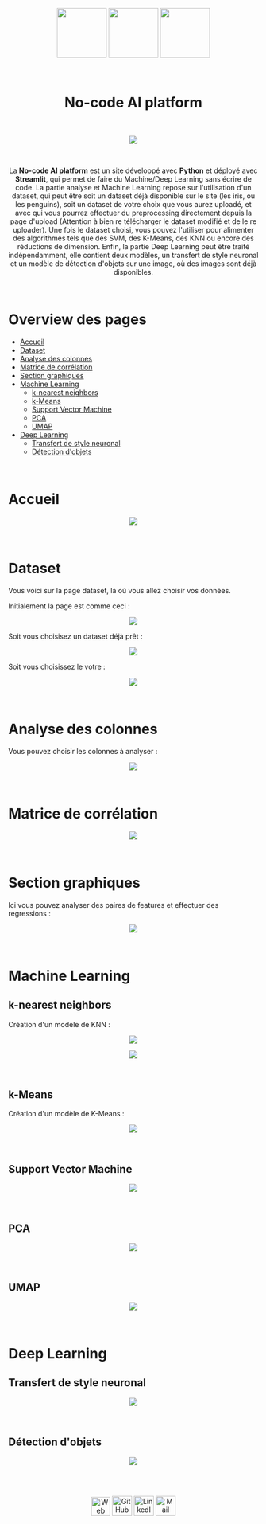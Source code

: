 <p align="center">
  <img src="https://user-images.githubusercontent.com/63207451/141209252-a98cc392-8831-4fbe-af90-61cb7eee8264.png" height="100">
  <img src="https://user-images.githubusercontent.com/63207451/141207902-87510f35-c5f9-482a-8194-80b782a17f49.png" height="100">
  <img src="https://user-images.githubusercontent.com/63207451/141208795-3b0b5e6e-e014-4215-8ed2-fdd205ddfa41.png" height="100">
</p>

<br/>
<h1 align="center"> No-code AI platform </h1>
<br/>

<p align="center">
  <a href="https://share.streamlit.io/antonin-lfv/online_preprocessing_for_ml/main.py"><img src="https://static.streamlit.io/badges/streamlit_badge_black_white.svg"/></a>
  </p>

<br/>

<p align="center">
  La <b>No-code AI platform</b> est un site développé avec <b>Python</b> et déployé avec <b>Streamlit</b>, qui permet de faire du Machine/Deep Learning sans écrire de code. La partie analyse et Machine Learning repose sur l'utilisation d'un dataset, qui peut être soit un dataset déjà disponible sur le site (les iris, ou les penguins), soit un dataset de votre choix que vous aurez uploadé, et avec qui vous pourrez effectuer du preprocessing directement depuis la page d'upload (Attention à bien re télécharger le dataset modifié et de le re uploader). Une fois le dataset choisi, vous pouvez l'utiliser pour alimenter des algorithmes tels que des SVM, des K-Means, des KNN ou encore des réductions de dimension.
Enfin, la partie Deep Learning peut être traité indépendamment, elle contient deux modèles, un transfert de style neuronal et un modèle de détection d'objets sur une image, où des images sont déjà disponibles.
<p/>
  
<br/>

# Overview des pages

- [Accueil](#Accueil)
- [Dataset](#Dataset)
- [Analyse des colonnes](#Analyse-des-colonnes)
- [Matrice de corrélation](#Matrice-de-corrélation)
- [Section graphiques](#Section-graphiques)
- [Machine Learning](#Machine-Learning)
  - [k-nearest neighbors](#k-nearest-neighbors)
  - [k-Means](#K-Means)
  - [Support Vector Machine](#Support-Vector-Machine)
  - [PCA](#PCA)
  - [UMAP](#UMAP)
- [Deep Learning](#Deep-Learning)
  - [Transfert de style neuronal](#Transfert-de-style-neuronal)
  - [Détection d'objets](#Détection-dobjets)


<br/>


# Accueil

<p align="center">
<img src="https://user-images.githubusercontent.com/63207451/144222004-d9721f6e-1618-4713-8096-1e4b5e4ae060.png">
</p>
  <br/>

# Dataset

Vous voici sur la page dataset, là où vous allez choisir vos données. 

Initialement la page est comme ceci :

<p align="center">
<img src="https://user-images.githubusercontent.com/63207451/144222112-65e16ab0-3443-4cbe-a9f2-8ba3c97ab89f.png">
</p>

Soit vous choisisez un dataset déjà prêt :

<p align="center">
<img src="https://user-images.githubusercontent.com/63207451/144223120-b5d65c93-82ec-4798-850e-2ab10e8a099d.png">
</p>

Soit vous choisissez le votre :

<p align="center">
<img src="https://user-images.githubusercontent.com/63207451/144223225-2f868156-9007-4c96-9863-6ceaa6d07ea5.png">
</p>

<br/>

# Analyse des colonnes

Vous pouvez choisir les colonnes à analyser :

<p align="center">
<img src="https://user-images.githubusercontent.com/63207451/144224164-8d696e66-77f1-4273-bd55-39df5daa813e.png">
</p>

<br/>

# Matrice de corrélation

<p align="center">
<img src="https://user-images.githubusercontent.com/63207451/144224328-55713f47-c89e-4563-9337-a90e5f4faa7e.png">
</p>

<br/>

# Section graphiques

Ici vous pouvez analyser des paires de features et effectuer des regressions :

<p align="center">
<img src="https://user-images.githubusercontent.com/63207451/144224423-caee36c6-627b-4fcc-8d8b-85006decbd61.png">
</p>

<br/>

# Machine Learning

## k-nearest neighbors

Création d'un modèle de KNN :

<p align="center">
<img src="https://user-images.githubusercontent.com/63207451/144224690-3fdf5872-7966-4c88-8acb-2844f6f2750d.png"
</p>

<p align="center">
<img src="https://user-images.githubusercontent.com/63207451/144224707-d749f5fb-fe78-4623-939b-13eeb400042b.png">
</p>

<br/>

## k-Means

Création d'un modèle de K-Means :

<p align="center">
<img src="https://user-images.githubusercontent.com/63207451/144233663-c81215a4-4aee-4a08-95ee-40f5f605c62a.png">
</p>

<br/>

## Support Vector Machine

<p align="center">
<img src="https://user-images.githubusercontent.com/63207451/144233818-415e234a-edfc-4cdf-a699-c20169a56407.png">
</p>

<br/>

## PCA

<p align="center">
<img src="https://user-images.githubusercontent.com/63207451/144234084-74882cad-752f-4f1c-812c-3c5f093221b3.png">
</p>

<br/>

## UMAP

<p align="center">
<img src="https://user-images.githubusercontent.com/63207451/144234174-c3618a43-86e8-44d0-95dd-8715d0342932.png">
</p>

<br/>

# Deep Learning

## Transfert de style neuronal

<p align="center">
<img src="https://user-images.githubusercontent.com/63207451/144234295-ad263879-86e5-4c07-b434-da5d1a0d8586.png">
</p>

<br/>

## Détection d'objets

<p align="center">
<img src="https://user-images.githubusercontent.com/63207451/144234420-278d664e-ae63-415a-88d2-89113304d660.png">
</p>


<br/>

<br/>

<p align="center">
    <a href="https://antonin-lfv.github.io" class="fancybox" ><img src="https://user-images.githubusercontent.com/63207451/127334786-f48498e4-7aa1-4fbd-b7b4-cd78b43972b8.png" title="Web Page" width="38" height="38"></a>
  <a href="https://github.com/antonin-lfv" class="fancybox" ><img src="https://user-images.githubusercontent.com/63207451/97302854-e484da80-1859-11eb-9374-5b319ca51197.png" title="GitHub" width="40" height="40"></a>
  <a href="https://www.linkedin.com/in/antonin-lefevre-565b8b141" class="fancybox" ><img src="https://user-images.githubusercontent.com/63207451/97303444-b2c04380-185a-11eb-8cfc-864c33a64e4b.png" title="LinkedIn" width="40" height="40"></a>
  <a href="mailto:antoninlefevre45@icloud.com" class="fancybox" ><img src="https://user-images.githubusercontent.com/63207451/97303543-cec3e500-185a-11eb-8adc-c1364e2054a9.png" title="Mail" width="40" height="40"></a>
</p>
